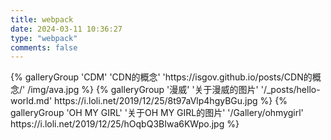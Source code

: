 ```yaml
---
title: webpack
date: 2024-03-11 10:36:27
type: "webpack"
comments: false
---
```

<!-- 只需要在新增的页面中加入tags:标签名  即可 -->
<!-- 
name：图库名字
description：图库描述
link：连接到对应相册的地址
img-url：图库封面的地址
 -->
<div class="gallery-group-main">
{% galleryGroup 'CDM' 'CDN的概念' 'https://isgov.github.io/posts/CDN的概念/' /img/ava.jpg %}
{% galleryGroup '漫威' '关于漫威的图片' '/_posts/hello-world.md' https://i.loli.net/2019/12/25/8t97aVlp4hgyBGu.jpg %}
{% galleryGroup 'OH MY GIRL' '关于OH MY GIRL的图片' '/Gallery/ohmygirl' https://i.loli.net/2019/12/25/hOqbQ3BIwa6KWpo.jpg %}
</div>
